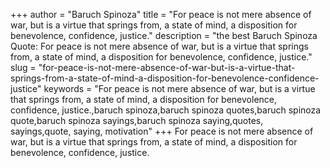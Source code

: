 +++
author = "Baruch Spinoza"
title = "For peace is not mere absence of war, but is a virtue that springs from, a state of mind, a disposition for benevolence, confidence, justice."
description = "the best Baruch Spinoza Quote: For peace is not mere absence of war, but is a virtue that springs from, a state of mind, a disposition for benevolence, confidence, justice."
slug = "for-peace-is-not-mere-absence-of-war-but-is-a-virtue-that-springs-from-a-state-of-mind-a-disposition-for-benevolence-confidence-justice"
keywords = "For peace is not mere absence of war, but is a virtue that springs from, a state of mind, a disposition for benevolence, confidence, justice.,baruch spinoza,baruch spinoza quotes,baruch spinoza quote,baruch spinoza sayings,baruch spinoza saying,quotes, sayings,quote, saying, motivation"
+++
For peace is not mere absence of war, but is a virtue that springs from, a state of mind, a disposition for benevolence, confidence, justice.
